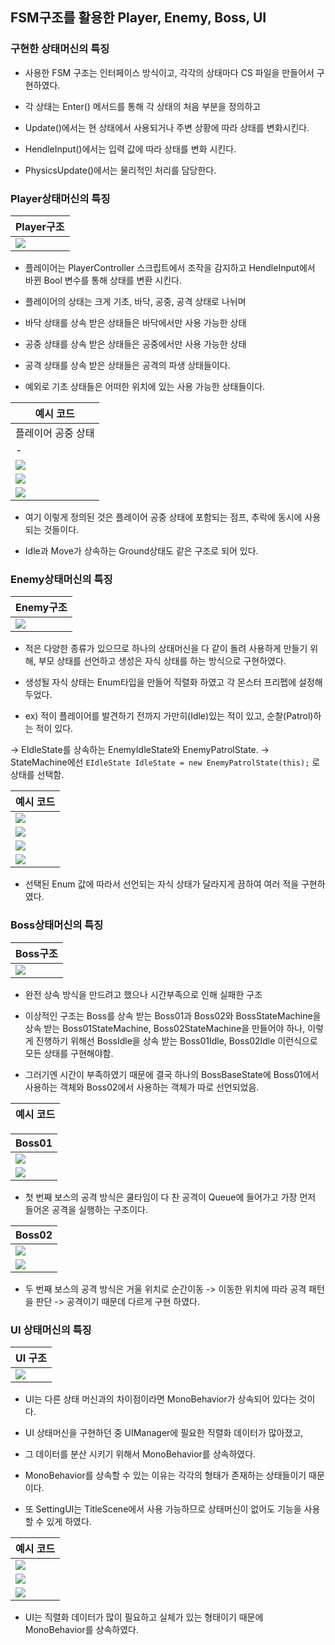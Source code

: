 
## FSM구조를 활용한 Player, Enemy, Boss, UI

### 구현한 상태머신의 특징
- 사용한 FSM 구조는 인터페이스 방식이고, 각각의 상태마다 CS 파일을 만들어서 구현하였다.

- 각 상태는 Enter() 메서드를 통해 각 상태의 처음 부분을 정의하고

- Update()에서는 현 상태에서 사용되거나 주변 상황에 따라 상태를 변화시킨다.

- HendleInput()에서는 입력 값에 따라 상태를 변화 시킨다.

- PhysicsUpdate()에서는 물리적인 처리를 담당한다.

### Player상태머신의 특징

Player구조|
-|
![](https://velog.velcdn.com/images/ucc1685/post/436e7996-bdb2-47bf-a746-f284a9cf8389/image.png)|

- 플레이어는 PlayerController 스크립트에서 조작을 감지하고 HendleInput에서 바뀐 Bool 변수를 통해 상태를 변환 시킨다.

- 플레이어의 상태는 크게 기초, 바닥, 공중, 공격 상태로 나뉘며

- 바닥 상태를 상속 받은 상태들은 바닥에서만 사용 가능한 상태

- 공중 상태를 상속 받은 상태들은 공중에서만 사용 가능한 상태

- 공격 상태를 상속 받은 상태들은 공격의 파생 상태들이다.

- 예외로 기초 상태들은 어떠한 위치에 있는 사용 가능한 상태들이다.

예시 코드|
-|
플레이어 공중 상태|
-|
![](https://velog.velcdn.com/images/ucc1685/post/785f8e8d-faec-4ac5-b329-70d6a6907589/image.png)|
![](https://velog.velcdn.com/images/ucc1685/post/b466abaa-3928-435f-b298-b01e460f3fcb/image.png)|
![](https://velog.velcdn.com/images/ucc1685/post/b1e7cae4-32a2-4bcb-91a7-a9182658b341/image.png)|

- 여기 이렇게 정의된 것은 플레이어 공중 상태에 포함되는 점프, 추락에 동시에 사용되는 것들이다.

- Idle과 Move가 상속하는 Ground상태도 같은 구조로 되어 있다.




### Enemy상태머신의 특징

Enemy구조|
-|
![](https://velog.velcdn.com/images/ucc1685/post/5b0e66f6-b989-485c-8c56-464b17b44f5e/image.png)|

- 적은 다양한 종류가 있으므로 하나의 상태머신을 다 같이 돌려 사용하게 만들기 위해, 부모 상태를 선언하고 생성은 자식 상태를 하는 방식으로 구현하였다.

- 생성될 자식 상태는 Enum타입을 만들어 직렬화 하였고 각 몬스터 프리펩에 설정해 두었다.

- ex) 적이 플레이어를 발견하기 전까지 가만히(Idle)있는 적이 있고, 순찰(Patrol)하는 적이 있다.

-> EIdleState를 상속하는 EnemyIdleState와 EnemyPatrolState.
-> StateMachine에선 `EIdleState IdleState = new EnemyPatrolState(this);` 로 상태를 선택함.

예시 코드|
-|
![](https://velog.velcdn.com/images/ucc1685/post/50037eda-7acd-4606-a3d1-0ee7bd7e4762/image.png)|
![](https://velog.velcdn.com/images/ucc1685/post/14716d56-4a27-464a-b3ad-8bd890332504/image.png)|
![](https://velog.velcdn.com/images/ucc1685/post/ae51166a-aab9-4135-86d0-55e176fbe765/image.png)|
![](https://velog.velcdn.com/images/ucc1685/post/0535a1cc-3b88-4c98-b2f7-b99b894f94fe/image.png)|

- 선택된 Enum 값에 따라서 선언되는 자식 상태가 달라지게 끔하여 여러 적을 구현하였다.


### Boss상태머신의 특징

Boss구조|
-|
![](https://velog.velcdn.com/images/ucc1685/post/dd09eeff-bc1b-4cc0-9f71-ba09c506b5d3/image.png)|

- 완전 상속 방식을 만드려고 했으나 시간부족으로 인해 실패한 구조

- 이상적인 구조는 Boss를 상속 받는 Boss01과 Boss02와 BossStateMachine을 상속 받는 Boss01StateMachine, Boss02StateMachine을 만들어야 하나, 이렇게 진행하기 위해선 BossIdle을 상속 받는 Boss01Idle, Boss02Idle 이런식으로 모든 상태를 구현해야함.

- 그러기엔 시간이 부족하였기 때문에 결국 하나의 BossBaseState에 Boss01에서 사용하는 객체와 Boss02에서 사용하는 객체가 따로 선언되었음.

예시 코드|
-|

Boss01|
-|
![](https://velog.velcdn.com/images/ucc1685/post/ed7f5479-3862-4543-b5ad-59a332b2ea4e/image.png)|
![](https://velog.velcdn.com/images/ucc1685/post/3caeedee-69f8-4a9f-815f-2c864b3cb566/image.png)|

- 첫 번째 보스의 공격 방식은 쿨타임이 다 찬 공격이 Queue에 들어가고 가장 먼저 들어온 공격을 실행하는 구조이다.

Boss02|
-|
![](https://velog.velcdn.com/images/ucc1685/post/dd100257-a312-4897-a6b4-817393967511/image.png)|
![](https://velog.velcdn.com/images/ucc1685/post/bd263d42-734f-48db-ba87-417dcede1371/image.png)|

- 두 번째 보스의 공격 방식은 거울 위치로 순간이동 -> 이동한 위치에 따라 공격 패턴을 판단 -> 공격이기 때문데 다르게 구현 하였다.

### UI 상태머신의 특징

UI 구조|
-|
![](https://velog.velcdn.com/images/ucc1685/post/4b1817e5-1c35-4331-99fc-dcc10bab70d5/image.png)|

- UI는 다른 상태 머신과의 차이점이라면 MonoBehavior가 상속되어 있다는 것이다.

- UI 상태머신을 구현하던 중 UIManager에 필요한 직렬화 데이터가 많아졌고, 

- 그 데이터를 분산 시키기 위해서 MonoBehavior를 상속하였다.

- MonoBehavior를 상속할 수 있는 이유는 각각의 형태가 존재하는 상태들이기 때문이다.

- 또 SettingUI는 TitleScene에서 사용 가능하므로 상태머신이 없어도 기능을 사용할 수 있게 하였다.

예시 코드|
-|
![](https://velog.velcdn.com/images/ucc1685/post/bc5e29cd-fc4d-4ee2-90b6-44e304e38e65/image.png)|
![](https://velog.velcdn.com/images/ucc1685/post/ed2c5676-13f3-406e-bb07-f711a359fb8c/image.png)|
![](https://velog.velcdn.com/images/ucc1685/post/8556ecbd-2186-49fb-b555-11f73e3c3311/image.png)|

- UI는 직렬화 데이터가 많이 필요하고 실체가 있는 형태이기 때문에 MonoBehavior를 상속하였다.
